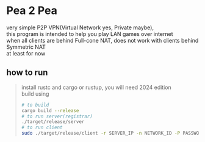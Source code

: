 # Pea 2 Pea  
very simple P2P VPN(Virtual Network yes, Private maybe),  
this program is intended to help you play LAN games over internet  
when all clients are behind Full-cone NAT, does not work with clients behind Symmetric NAT  
at least for now  

## how to run  
> install rustc and cargo or rustup, you will need 2024 edition  
> build using  
> ```bash
> # to build
> cargo build --release
> # to run server(registrar)
> ./target/release/server
> # to run client
> sudo ./target/release/client -r SERVER_IP -n NETWORK_ID -P PASSWORD # password is optional
> ```